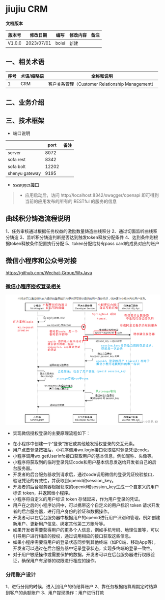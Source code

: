 # jiujiu CRM

  **文档版本**

| 版本号 | 修改日期       | 编写   | 修改内容                     | 备注 |
| ------ |------------| ------ | ---------------------------- | ---- |
| V1.0.0 | 2023/07/01 | bolei | 新建                         |      |


## 一、相关术语

| 序号 | 术语/缩略语 | 全称和说明                                                   |
| ---- |--------| ----------------------------------------------------------- |
| 1    | CRM    | 客户关系管理（Customer Relationship Management）                  |


## 二、业务介绍


## 三、技术框架
- 端口说明

|                | port  | 备注 |
|----------------|-------| --- |
| server         | 8072  |      | 
| sofa rest      | 8342  |      | 
| sofa bolt      | 12202 |      | 
| shenyu gateway | 9195  |      | 


- [swagger接口](https://www.sofastack.tech/projects/sofa-rpc/restful-swagger/)
>* 应用启动后，访问 http://localhost:8342/swagger/openapi 即可得到当前的应用发布的所有的 RESTful 的服务的信息

## 曲线积分铸造流程说明
1、任务审核通过根据任务权益的激励数量铸造曲线积分
2、通过切面监听曲线积分铸造
3、监听积分铸造判断是否达到触发token释放分配条件
4、达到条件则根据token释放条件配置执行分配
5、token分配给持有pass card的成员对应的账户

## 微信小程序和公众号对接
https://github.com/Wechat-Group/WxJava

### [微信小程序授权登录相关](https://blog.csdn.net/weixin_74352229/article/details/133963036)
![](./doc/assets/maLogin.png)
- 实现微信授权登录的主要原理流程如下：
* 在小程序中创建一个“登录”按钮或其他触发授权登录的交互元素。
* 用户点击登录按钮后，小程序调用wx.login接口获取临时登录凭证code。
* 小程序调用wx.getUserInfo接口获取用户的基本信息，例如昵称、头像等。
* 小程序将获取到的临时登录凭证code和用户基本信息发送给开发者自己的后台服务器。
* 开发者的后台服务器收到请求后，通过code调用微信的登录凭证校验接口，验证凭证的有效性，并获取到openid和session_key。
* 开发者的后台服务器根据获取的openid和session_key生成一个自定义的用户标识 token，并返回给小程序。
* 小程序将自定义的用户标识 token 存储起来，作为用户登录的凭证。
* 用户在之后的小程序访问中，可以携带这个自定义的用户标识 token 请求开发者的后台服务器，进行用户身份的验证和数据操作。
* 开发者可以在后台服务器中根据用户的openid进行用户识别和管理，例如创建新用户、更新用户信息、绑定其他第三方账号等。
* 如果开发者需要获得用户的更多个人信息，例如手机号码、地理位置等，可以引导用户进行相应的授权，通过调用相应的接口获取这些信息。
* 如果小程序需要将用户的登录状态同步到其他终端（如PC端、移动App等），开发者可以通过在后台服务器中记录登录状态，实现多终端的登录一致性。
* 对于用户敏感操作或需要保护的数据，开发者可以在后台服务器进行权限验证，确保用户有足够的权限进行相应的操作。 

### 分用账户设计

1、进行分佣的时候，进入到用户的待结算账户
2、靠任务根据结算周期定时结算到客户的余额账户
3、用户提现操作：用户进行打款